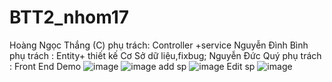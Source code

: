 # BTT2_nhom17
Hoàng Ngọc Thắng (C) phụ trách:
Controller +service
Nguyễn Đình Bình phụ trách :
Entity+ thiết kế Cơ Sở dữ liệu,fixbug;
Nguyễn Đức Quý phụ trách :
Front End
Demo
![image](https://user-images.githubusercontent.com/61647416/169639923-2e07ce8d-a3fb-4fef-aa29-49c03929dc0f.png)
![image](https://user-images.githubusercontent.com/61647416/169639966-c6c3c5d0-dd9e-410e-9260-f890e2efef95.png)
add sp
![image](https://user-images.githubusercontent.com/61647416/169639994-5bede7ba-64fb-4c05-a839-7ffaa3bb6004.png)
Edit sp
![image](https://user-images.githubusercontent.com/61647416/169640023-f7c3f2e2-6158-42ee-a997-123d428c4210.png)

